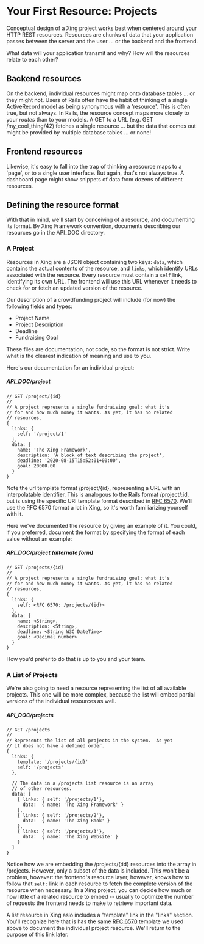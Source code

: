 # Your First Resource: Projects

Conceptual design of a Xing project works best when centered around your HTTP REST resources. Resources are chunks of data that your application passes between the server and the user ... or the backend and the frontend.

What data will your application transmit and why?  How will the resources relate to each other?

## Backend resources

On the backend, individual resources might map onto database tables ... or they might not.  Users of Rails often have the habit of thinking of a single ActiveRecord model as being synonymous with a 'resource'.  This is often true, but not always. In Rails, the resource concept maps more closely to your *routes* than to your models.  A GET to a URL (e.g. GET /my_cool_thing/42) fetches a single resource ... but the data that comes out might be provided by multiple database tables ... or none!  

## Frontend resources

Likewise, it's easy to fall into the trap of thinking a resource maps to a 'page', or to a single user interface.  But again, that's not always true.  A dashboard page might show snippets of data from dozens of different resources.

## Defining the resource format

With that in mind, we'll start by conceiving of a resource, and documenting its format.  By Xing Framework convention, documents describing our resources go in the API_DOC directory.

### A Project

Resources in Xing are a JSON object containing two keys: ```data```, which contains the actual contents of the resource, and ```links```, which identify URLs associated with the resource.  Every resource must contain a ```self``` link, identifying its own URL.  The frontend will use this URL whenever it needs to check for or fetch an updated version of the resource.

Our description of a crowdfunding project will include (for now) the following fields and types:

* Project Name
* Project Description
* Deadline
* Fundraising Goal

These files are documentation, not code, so the format is not strict. Write what is the clearest indication of meaning and use to you.

Here's our documentation for an individual project:

##### API_DOC/project
    
    // GET /project/{id} 
    //
    // A project represents a single fundraising goal: what it's
    // for and how much money it wants. As yet, it has no related
    // resources.
    {
      links: {
        self: '/project/1'
      },
      data: {
        name: 'The Xing Framework',
        description: 'A block of text describing the project',
        deadline: '2020-08-15T15:52:01+00:00',
        goal: 20000.00
      }
    }

Note the url template format /project/{id}, representing a URL with an interpolatable identifier.  This is analogous to the Rails format /project/:id, but is using the specific URI template format described in [RFC 6570](https://tools.ietf.org/html/rfc6570). We'll use the RFC 6570 format a lot in Xing, so it's worth familiarizing yourself with it. 

Here we've documented the resource by giving an example of it. You could, if you preferred, document the format by specifying the format of each value without an example:

##### API_DOC/project (alternate form)

    // GET /projects/{id} 
    //
    // A project represents a single fundraising goal: what it's
    // for and how much money it wants. As yet, it has no related
    // resources.
    {
      links: {
        self: <RFC 6570: /projects/{id}>
      },
      data: {
        name: <String>,
        description: <String>,
        deadline: <String W3C DateTime>
        goal: <Decimal number>
      }
    }
    
How you'd prefer to do that is up to you and your team.    
    
    
### A List of Projects

We're also going to need a resource representing the list of all available projects.  This one will be more complex, because the list will embed partial versions of the individual resources as well.

##### API_DOC/projects

    // GET /projects
    //
    // Represents the list of all projects in the system.  As yet
    // it does not have a defined order.
    {
      links: {
        template: '/projects/{id}'
        self: '/projects'
      },
      
      // The data in a /projects list resource is an array
      // of other resources.
      data: [
        { links: { self: '/projects/1'},
          data:  { name: 'The Xing Framework' } 
        },
        { links: { self: '/projects/2'},
          data:  { name: 'The Xing Book' } 
        },
        { links: { self: '/projects/3'},
          data:  { name: 'The Xing Website' } 
        }
      ]
    }

Notice how we are embedding the /projects/{:id} resources into the array in /projects. However, only a subset of the data is included.  This won't be a problem, however: the frontend's resource layer, however, knows how to follow that ```self:``` link in each resource to fetch the complete version of the resource when necessary.  In a Xing project, you can decide how much or how little of a related resource to embed -- usually to optimize the number of requests the frontend needs to make to retrieve important data.

A list resource in Xing aslo includes a "template" link in the "links" section. You'll recognize here that is has the same [RFC 6570](https://tools.ietf.org/html/rfc6570) template we used above to document the individual project resource. We'll return to the purpose of this link later.